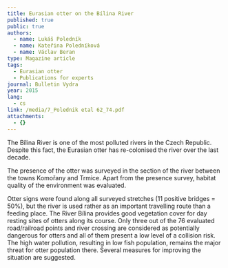 ```yaml
---
title: Eurasian otter on the Bílina River
published: true
public: true
authors:
  - name: Lukáš Poledník
  - name: Kateřina Poledníková
  - name: Václav Beran
type: Magazine article
tags:
  - Eurasian otter
  - Publications for experts
journal: Bulletin Vydra
year: 2015
lang:
  - cs
link: /media/7_Polednik etal 62_74.pdf
attachments:
  - {}
---
```

The Bílina River is one of the most polluted rivers in the Czech Republic. Despite this fact, the Eurasian otter has re-colonised the river over the last decade. 

The presence of the otter was surveyed in the section of the river between the towns Komořany and Trmice. Apart from the presence survey, habitat quality of the environment was evaluated. 

Otter signs were found along all surveyed stretches (11 positive bridges = 50%), but the river is used rather as an important travelling route than a feeding place. The River Bílina provides good vegetation cover for day resting sites of otters along its course. Only three out of the 76 evaluated road/railroad points and river crossing are considered as potentially dangerous for otters and all of them present a low level of a collision risk. The high water pollution, resulting in low fish population, remains the major threat for otter population there. Several measures for improving the situation are suggested.
